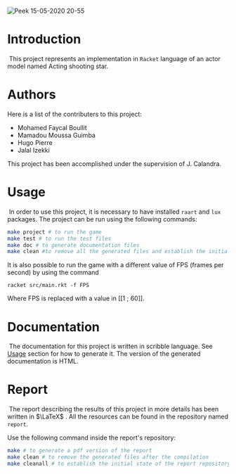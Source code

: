 ![Peek 15-05-2020 20-55](https://user-images.githubusercontent.com/62134451/116760901-873f3100-aa16-11eb-8c56-c41bbc32df6c.gif)


# Introduction


​	This project represents an implementation in `Racket` language of an actor model named Acting shooting star.

# Authors

Here is a list of the contributers to this project:

- Mohamed Faycal Boullit
- Mamadou Moussa Guimba
- Hugo Pierre
- Jalal Izekki

This project has been accomplished under the supervision of  J. Calandra.

# Usage

​	In order to use this project, it is necessary to have installed `raart` and `lux` packages. The project can be run using the following commands:

```bash
make project # to run the game
make test # to run the test files
make doc # to generate documentation files
make clean #to remove all the generated files and establish the initial state of the project repository
```

It is also possible to run the game with a different value of FPS (frames per second) by using the command

```
racket src/main.rkt -f FPS
```

Where FPS is replaced with a value in $[[1~;~60]]$.

# Documentation

​	The documentation for this project is written in scribble language. See [Usage](#Usage) section for how to generate it. The version of the generated documentation is HTML. 

# Report

​	The report describing the results of this project in more details has been written in $\LaTeX$ . All the resources can be found in the repository named `report`.

Use the following command inside the report's repository:

```bash
make # to generate a pdf version of the report
make clean # to remove the generated files after the compilation
make cleanall # to establish the initial state of the report repository
```



 
